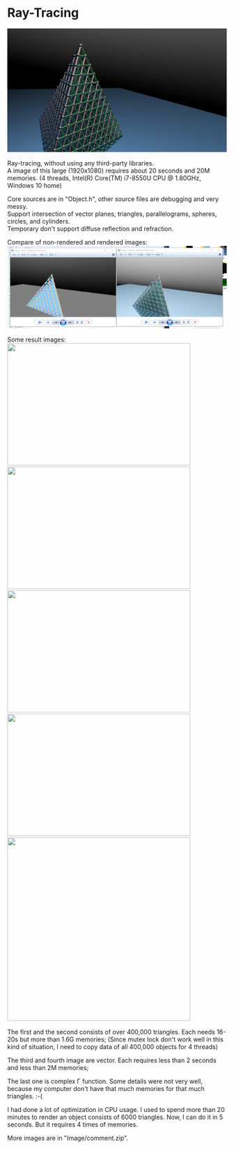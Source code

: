 # Ray-Tracing
<img src="https://raw.githubusercontent.com/Harry7557558/Ray-Tracing/master/RT005.png" alt="" />

Ray-tracing, without using any third-party libraries. <br/>
A image of this large (1920x1080) requires about 20 seconds and 20M memories. (4 threads, Intel(R) Core(TM) i7-8550U CPU @ 1.80GHz, Windows 10 home)

Core sources are in "Object.h", other source files are debugging and very messy. <br/>
Support intersection of vector planes, triangles, parallelograms, spheres, circles, and cylinders. <br/>
Temporary don't support diffuse reflection and refraction. 

Compare of non-rendered and rendered images: 
<img src="https://raw.githubusercontent.com/Harry7557558/Ray-Tracing/master/compare.png" alt="" />

Some result images: <br/>
<img src="https://raw.githubusercontent.com/Harry7557558/Ray-Tracing/Image/RayTracing_3.f.05%2B.png" width="420px" height="280px" alt="" />
<img src="https://raw.githubusercontent.com/Harry7557558/Ray-Tracing/Image/RayTracing_3.f.02%2B.png" width="420px" height="280px" alt="" />
<img src="https://raw.githubusercontent.com/Harry7557558/Ray-Tracing/Image/RayTracing_4.e.png" width="420px" height="280px" alt="" />
<img src="https://raw.githubusercontent.com/Harry7557558/Ray-Tracing/Image/RayTracing_5.c.png" width="420px" height="280px" alt="" />
<img src="https://raw.githubusercontent.com/Harry7557558/Ray-Tracing/Image/%CE%93.png" width="420px" height="420px" alt="" />

The first and the second consists of over 400,000 triangles. Each needs 16-20s but more than 1.6G memories; (Since mutex lock don't work well in this kind of situation, I need to copy data of all 400,000 objects for 4 threads)

The third and fourth image are vector. Each requires less than 2 seconds and less than 2M memories; 

The last one is complex Γ function. Some details were not very well, because my computer don't have that much memories for that much triangles.   :-(

I had done a lot of optimization in CPU usage. I used to spend more than 20 minutes to render an object consists of 6000 triangles. Now, I can do it in 5 seconds. But it requires 4 times of memories. 

More images are in "Image/comment.zip". 
